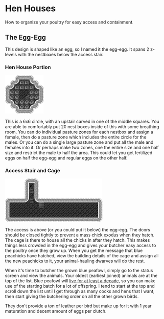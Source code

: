 # Hen Houses
How to organize your poultry for easy access and containment.

## The Egg-Egg
This design is shaped like an egg, so I named it the egg-egg. It spans 2 z-levels with the nestboxes below the access stair.

### Hen House Portion
![hen house portion of design](img/egg-egg-1.png)

This is a 6x6 circle, with an upstair carved in one of the middle squares. You are able to comfortably put 20 nest boxes inside of this with some breathing room. You can do individual pasture zones for each nestbox and assign a female, then do a pasture zone which includes the entire circle for the males. Or you can do a single large pasture zone and put all the male and females into it. Or perhaps make two zones, one the entire size and one half size and restrict the male to half the area. This could let you get fertilized eggs on half the egg-egg and regular eggs on the other half.

### Access Stair and Cage
![access stair and cage to store chicks in](img/egg-egg-2.png)

The access is above (or you could put it below) the egg-egg. The doors should be closed tightly to prevent a mass chick exodus when they hatch. The cage is there to house all the chicks in after they hatch. This makes things less crowded in the egg-egg and gives your butcher easy access to the poultry once they grow up. When you get the message that blue peachicks have hatched, view the building details of the cage and assign all the new peachicks to it, your animal-hauling dwarves will do the rest.

When it's time to butcher the grown blue peafowl, simply go to the status screen and view the animals. Your oldest (earliest joined) animals are at the top of the list. Blue peafowl will [live for at least a decade](https://dwarffortresswiki.org/index.php/DF2014:Blue_peafowl), so you can make use of the starting batch for a lot of offspring. I tend to start at the top and scroll down the list until I get through as many cocks and hens that I want, then start giving the butchering order on all the other grown birds.

They don't provide a ton of leather per bird but make up for it with 1 year maturation and decent amount of eggs per clutch.

